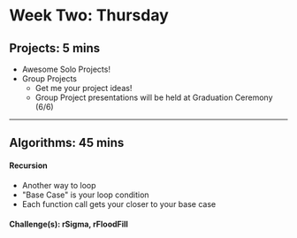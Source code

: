 # Week Two: Thursday
## Projects: 5 mins
- Awesome Solo Projects!
- Group Projects
    - Get me your project ideas!
    - Group Project presentations will be held at Graduation Ceremony (6/6)
---
## Algorithms: 45 mins
#### Recursion
- Another way to loop
- "Base Case" is your loop condition
- Each function call gets your closer to your base case
#### Challenge(s): rSigma, rFloodFill